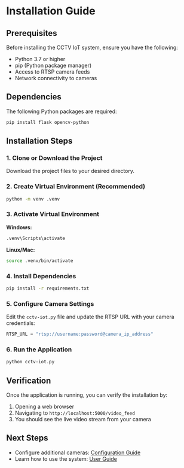 # Installation Guide

## Prerequisites

Before installing the CCTV IoT system, ensure you have the following:

- Python 3.7 or higher
- pip (Python package manager)
- Access to RTSP camera feeds
- Network connectivity to cameras

## Dependencies

The following Python packages are required:

```bash
pip install flask opencv-python
```

## Installation Steps

### 1. Clone or Download the Project

Download the project files to your desired directory.

### 2. Create Virtual Environment (Recommended)

```bash
python -m venv .venv
```

### 3. Activate Virtual Environment

**Windows:**

```bash
.venv\Scripts\activate
```

**Linux/Mac:**

```bash
source .venv/bin/activate
```

### 4. Install Dependencies

```bash
pip install -r requirements.txt
```

### 5. Configure Camera Settings

Edit the `cctv-iot.py` file and update the RTSP URL with your camera credentials:

```python
RTSP_URL = "rtsp://username:password@camera_ip_address"
```

### 6. Run the Application

```bash
python cctv-iot.py
```

## Verification

Once the application is running, you can verify the installation by:

1. Opening a web browser
2. Navigating to `http://localhost:5000/video_feed`
3. You should see the live video stream from your camera

## Next Steps

- Configure additional cameras: [Configuration Guide](../configuration/README.md)
- Learn how to use the system: [User Guide](../user-guide/README.md)
